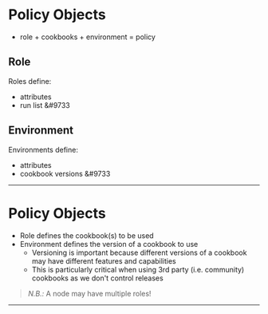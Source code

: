 # Policy Objects

 - role + cookbooks + environment = policy

## Role

Roles define:

  - attributes
  - run list &#9733

## Environment

Environments define:

  - attributes
  - cookbook versions &#9733

---

# Policy Objects

  - Role defines the cookbook(s) to be used
  - Environment defines the version of a cookbook to use
    - Versioning is important because different versions of a cookbook may have
      different features and capabilities
    - This is particularly critical when using 3rd party (i.e. community)
      cookbooks as we don't control releases

> _N.B.:_ A node may have multiple roles!

---
